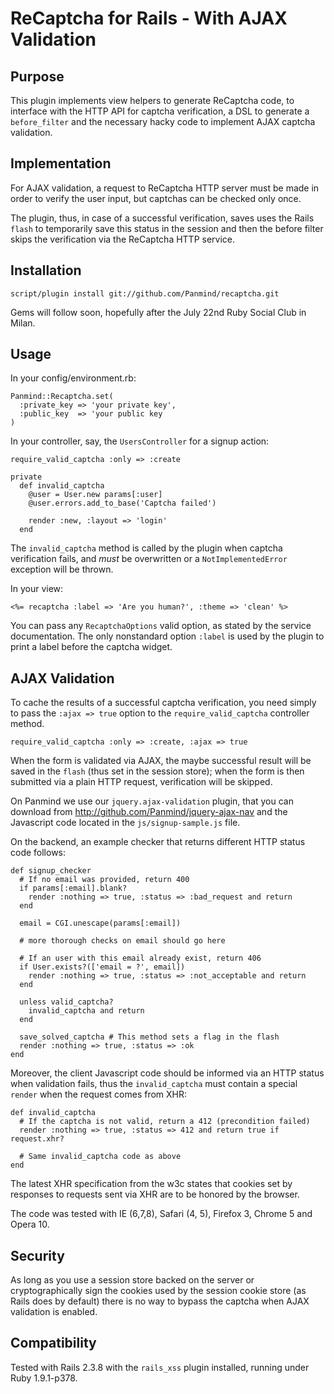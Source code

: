 ReCaptcha for Rails - With AJAX Validation
==========================================

Purpose
-------

This plugin implements view helpers to generate ReCaptcha code,
to interface with the HTTP API for captcha verification, a DSL
to generate a `before_filter` and the necessary hacky code to
implement AJAX captcha validation.

Implementation
--------------

For AJAX validation, a request to ReCaptcha HTTP server must be
made in order to verify the user input, but captchas can be
checked only once.

The plugin, thus, in case of a successful verification, saves
uses the Rails `flash` to temporarily save this status in the
session and then the before filter skips the verification via
the ReCaptcha HTTP service.

Installation
------------

    script/plugin install git://github.com/Panmind/recaptcha.git

Gems will follow soon, hopefully after the July 22nd Ruby Social Club in Milan.

Usage
-----

In your config/environment.rb:

    Panmind::Recaptcha.set(
      :private_key => 'your private key',
      :public_key  => 'your public key
    )

In your controller, say, the `UsersController` for a signup action:

    require_valid_captcha :only => :create

    private
      def invalid_captcha
        @user = User.new params[:user]
        @user.errors.add_to_base('Captcha failed')

        render :new, :layout => 'login'
      end

The `invalid_captcha` method is called by the plugin when captcha
verification fails, and *must* be overwritten or a `NotImplementedError`
exception will be thrown.

In your view:

    <%= recaptcha :label => 'Are you human?', :theme => 'clean' %>

You can pass any `RecaptchaOptions` valid option, as stated by the
service documentation. The only nonstandard option `:label` is used
by the plugin to print a label before the captcha widget.


AJAX Validation
---------------

To cache the results of a successful captcha verification, you need
simply to pass the `:ajax => true` option to the `require_valid_captcha`
controller method.

    require_valid_captcha :only => :create, :ajax => true

When the form is validated via AJAX, the maybe successful result will
be saved in the `flash` (thus set in the session store); when the form is
then submitted via a plain HTTP request, verification will be skipped.

On Panmind we use our `jquery.ajax-validation` plugin, that you
can download from http://github.com/Panmind/jquery-ajax-nav and
the Javascript code located in the `js/signup-sample.js` file.

On the backend, an example checker that returns different HTTP
status code follows:

    def signup_checker
      # If no email was provided, return 400
      if params[:email].blank?
        render :nothing => true, :status => :bad_request and return
      end

      email = CGI.unescape(params[:email])

      # more thorough checks on email should go here

      # If an user with this email already exist, return 406
      if User.exists?(['email = ?', email])
        render :nothing => true, :status => :not_acceptable and return
      end

      unless valid_captcha?
        invalid_captcha and return
      end

      save_solved_captcha # This method sets a flag in the flash
      render :nothing => true, :status => :ok
    end

Moreover, the client Javascript code should be informed via an
HTTP status when validation fails, thus the `invalid_captcha`
must contain a special `render` when the request comes from XHR:

    def invalid_captcha
      # If the captcha is not valid, return a 412 (precondition failed)
      render :nothing => true, :status => 412 and return true if request.xhr?

      # Same invalid_captcha code as above
    end


The latest XHR specification from the w3c states that cookies set
by responses to requests sent via XHR are to be honored by the browser.

The code was tested with IE (6,7,8), Safari (4, 5), Firefox 3, Chrome 5
and Opera 10.


Security
--------

As long as you use a session store backed on the server or cryptographically
sign the cookies used by the session cookie store (as Rails does by default)
there is no way to bypass the captcha when AJAX validation is enabled.


Compatibility
-------------

Tested with Rails 2.3.8 with the `rails_xss` plugin installed,
running under Ruby 1.9.1-p378.

